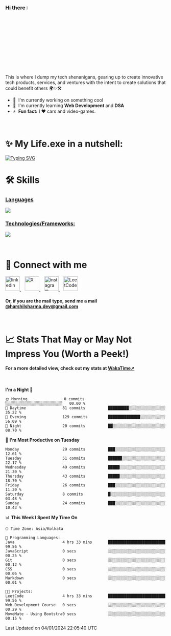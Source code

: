 ### Hi there <a href="#"><img src="https://media.giphy.com/media/hvRJCLFzcasrR4ia7z/giphy.gif" width="5%"></a>

This is where I dump my tech shenanigans, gearing up to create innovative tech products, services, and ventures with the intent to create solutions that could benefit others 🌍✨🛠️

- 🔭 &nbsp;I’m currently working on something cool
- 🌱 &nbsp;I’m currently learning <strong>Web Development</strong> and <strong>DSA</strong>
- ⚡ &nbsp;<b>Fun fact:</b> I :heart: cars and video-games.

<br>

# ✨&nbsp;My Life.exe in a nutshell:

[![Typing SVG](https://readme-typing-svg.demolab.com?font=Poppins&size=65&duration=1800&pause=1200&color=F7F7F7&background=0D1117&center=true&vCenter=true&random=false&width=2420&height=300&lines=Hey+there%2C+I'm+Harshil;welcome+to+my+life.exe;Get+ready!+The+next+10+points+offer+a+peek+into+my+world;1%2F10%3A+I'm+Currently+pursuing+B.Tech+in+Computer+Science;2%2F10%3A+Coding+by+day%2C+gaming+by+code's+moonlight;3%2F10%3A+Mastering+skills+for+a+Koenigsegg-fueled+tomorrow;4%2F10%3A+I+excel+in+organized+everything%E2%80%94code%2C+spaces%2C+and+life;5%2F10%3A+Coffee%E2%80%94the+real+code+compiler+behind+my+smarts;6%2F10%3A+Learning+AI+to+make+tech+smarter+and+less+Terminator-y;7%2F10%3A+Obsessed+with+LeetCode%E2%80%94tackling+programming+puzzles+daily;8%2F10%3A+Java+holds+the+throne+in+my+coding+kingdom%E2%80%94top+dog;9%2F10%3A+Striving+to+craft+tech+solutions+that+better+the+world;10%2F10%3A+Working+to+leave+a+positive+impact%2C+doing+good+deeds+before+I+go!;thanks+for+diving+into+my+coding+tale%E2%80%94appreciate+it!;(%E3%80%83%EF%BF%A3%EF%B8%B6%EF%BF%A3)%E4%BA%BA(%EF%BF%A3%EF%B8%B6%EF%BF%A3%E3%80%83))](#)



# 🛠&nbsp;Skills
<p align="center">
  <a href="https://skillicons.dev">
   <h3>Languages</h3>
    <img src="https://skillicons.dev/icons?i=java,python,c,javascript,kotlin" />
    <h3>Technologies/Frameworks:</h3>
    <img src="https://skillicons.dev/icons?i=html,css,bootstrap,mysql,git,github,vscode,idea,androidstudio" />
  </a>
</p>

<br>

# 🤝&nbsp;Connect with me

<a href="https://www.linkedin.com/in/harshilshrma/">
  <img src="https://cdn.simpleicons.org/linkedin/_/_" alt="linkedin" width="45" height="45">
</a>
&nbsp;&nbsp;
<a href="https://twitter.com/harshilshrma">
  <img src="https://cdn.simpleicons.org/x/_/ffffff" alt="X" width="45" height="45">
</a>
&nbsp;&nbsp;
<a href="https://www.instagram.com/harshilshrma/">
  <img src="https://cdn.simpleicons.org/instagram/_/_" alt="instagram" width="45" height="45">
</a>
&nbsp;&nbsp;
<a href="https://leetcode.com/harshilsharma2020/">
  <img src="https://cdn.simpleicons.org/leetcode/_/_" alt="LeetCode" width="45" height="45">
</a>

<h4>Or, if you are the mail type, send me a mail <a href="mailto:harshilsharma.dev@gmail.com">@harshilsharma.dev@gmail.com</a></h4>

<br>

# 📈&nbsp;Stats That May or May Not Impress You (Worth a Peek!)
<h4>For a more detailed view, check out my stats at <a href="https://wakatime.com/@harshilshrma">WakaTime➚</a></h4>

<br>

<!--START_SECTION:waka-->
**I'm a Night 🦉** 

```text
🌞 Morning                0 commits           ░░░░░░░░░░░░░░░░░░░░░░░░░   00.00 % 
🌆 Daytime                81 commits          █████████░░░░░░░░░░░░░░░░   35.22 % 
🌃 Evening                129 commits         ██████████████░░░░░░░░░░░   56.09 % 
🌙 Night                  20 commits          ██░░░░░░░░░░░░░░░░░░░░░░░   08.70 % 
```
📅 **I'm Most Productive on Tuesday** 

```text
Monday                   29 commits          ███░░░░░░░░░░░░░░░░░░░░░░   12.61 % 
Tuesday                  51 commits          ██████░░░░░░░░░░░░░░░░░░░   22.17 % 
Wednesday                49 commits          █████░░░░░░░░░░░░░░░░░░░░   21.30 % 
Thursday                 43 commits          █████░░░░░░░░░░░░░░░░░░░░   18.70 % 
Friday                   26 commits          ███░░░░░░░░░░░░░░░░░░░░░░   11.30 % 
Saturday                 8 commits           █░░░░░░░░░░░░░░░░░░░░░░░░   03.48 % 
Sunday                   24 commits          ███░░░░░░░░░░░░░░░░░░░░░░   10.43 % 
```


📊 **This Week I Spent My Time On** 

```text
🕑︎ Time Zone: Asia/Kolkata

💬 Programming Languages: 
Java                     4 hrs 33 mins       █████████████████████████   99.56 % 
JavaScript               0 secs              ░░░░░░░░░░░░░░░░░░░░░░░░░   00.25 % 
Git                      0 secs              ░░░░░░░░░░░░░░░░░░░░░░░░░   00.12 % 
CSS                      0 secs              ░░░░░░░░░░░░░░░░░░░░░░░░░   00.06 % 
Markdown                 0 secs              ░░░░░░░░░░░░░░░░░░░░░░░░░   00.01 % 

🐱‍💻 Projects: 
LeetCode                 4 hrs 33 mins       █████████████████████████   99.56 % 
Web Development Course   0 secs              ░░░░░░░░░░░░░░░░░░░░░░░░░   00.29 % 
MoveMate - Using Bootstra0 secs              ░░░░░░░░░░░░░░░░░░░░░░░░░   00.15 % 
```


 Last Updated on 04/01/2024 22:05:40 UTC
<!--END_SECTION:waka-->



